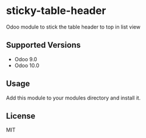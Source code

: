# sticky-table-header
Odoo module to stick the table header to top in list view 

## Supported Versions
 - Odoo 9.0
 - Odoo 10.0 

## Usage ##
Add this module to your modules directory and install it.

## License ##
MIT
